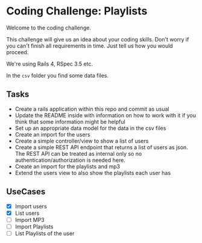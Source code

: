 # Coding Challenge: Playlists

Welcome to the coding challenge.

This challenge will give us an idea about your coding skills. Don't worry if you can't finish all requirements in time. Just tell us how you would proceed.

We're using Rails 4, RSpec 3.5 etc.

In the `csv` folder you find some data files.

## Tasks

- Create a rails application within this repo and commit as usual
- Update the README inside with information on how to work with it if you think that some information might be helpful
- Set up an appropriate data model for the data in the csv files
- Create an import for the users
- Create a simple controller/view to show a list of users
- Create a simple REST API endpoint that returns a list of users as json. The REST API can be treated as internal only so no authentication/authorization is needed here.
- Create an import for the playlists and mp3
- Extend the users view to also show the playlists each user has

## UseCases

- [x] Import users
- [x] List users
- [ ] Import MP3
- [ ] Import Playlists
- [ ] List Playlists of the user
